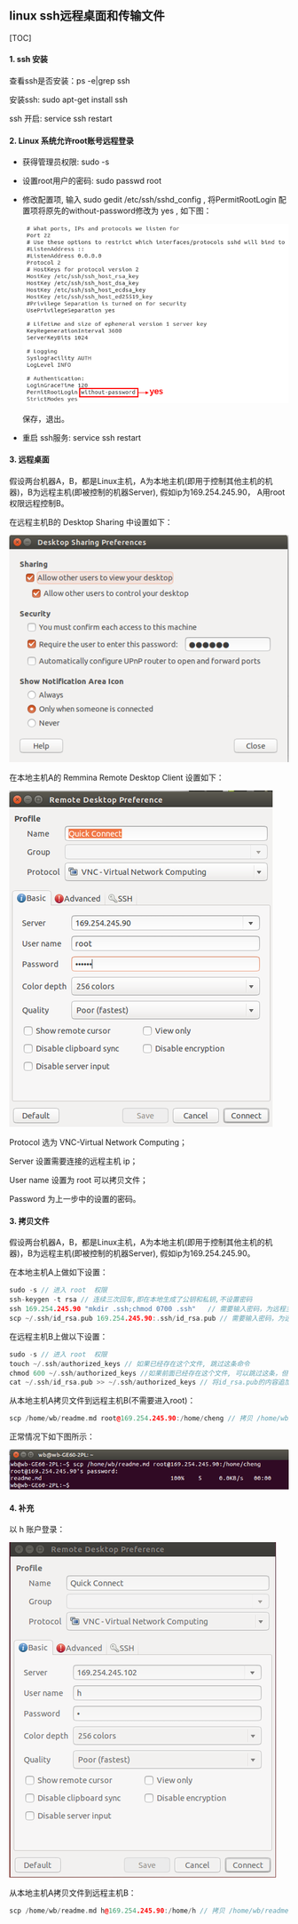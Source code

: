 ## linux ssh远程桌面和传输文件

[TOC]

#### 1. ssh 安装

查看ssh是否安装：ps -e|grep ssh

安装ssh:  sudo apt-get install ssh

ssh 开启: service ssh restart



#### 2. Linux 系统允许root账号远程登录

* 获得管理员权限: sudo -s 

* 设置root用户的密码: sudo passwd root

* 修改配置项, 输入 sudo gedit /etc/ssh/sshd_config , 将PermitRootLogin 配置项将原先的without-password修改为 yes , 如下图：

  ![](./3.png)

  保存，退出。

* 重启 ssh服务: service ssh restart

#### 3. 远程桌面

假设两台机器A，B，都是Linux主机，A为本地主机(即用于控制其他主机的机器)，B为远程主机(即被控制的机器Server), 假如ip为169.254.245.90， A用root权限远程控制B。

在远程主机B的 Desktop Sharing 中设置如下：

![](./1.png)

在本地主机A的 Remmina Remote Desktop Client 设置如下：

![](./2.png)

Protocol 选为 VNC-Virtual Network Computing；

Server 设置需要连接的远程主机 ip；

User name 设置为 root 可以拷贝文件；

Password 为上一步中的设置的密码。



#### 3. 拷贝文件

假设两台机器A，B，都是Linux主机，A为本地主机(即用于控制其他主机的机器)，B为远程主机(即被控制的机器Server), 假如ip为169.254.245.90。

在本地主机A上做如下设置：

~~~c++
sudo -s // 进入 root  权限
ssh-keygen -t rsa // 连续三次回车,即在本地生成了公钥和私钥,不设置密码
ssh 169.254.245.90 "mkdir .ssh;chmod 0700 .ssh"   // 需要输入密码，为远程主机B的root密码
scp ~/.ssh/id_rsa.pub 169.254.245.90:.ssh/id_rsa.pub // 需要输入密码，为远程主机B的root密码
~~~

在远程主机B上做以下设置：

~~~c++
sudo -s // 进入 root  权限
touch ~/.ssh/authorized_keys // 如果已经存在这个文件, 跳过这条命令
chmod 600 ~/.ssh/authorized_keys //如果前面已经存在这个文件, 可以跳过这条，但一定要保证文件属性只有owner可读
cat ~/.ssh/id_rsa.pub >> ~/.ssh/authorized_keys // 将id_rsa.pub的内容追加到 authorized_keys 中
~~~

从本地主机A拷贝文件到远程主机B(不需要进入root)：

~~~c++
scp /home/wb/readme.md root@169.254.245.90:/home/cheng // 拷贝 /home/wb/readme.md 到远程主机B的/home/cheng目录下，需要输入密码，为远程主机B的root密码
~~~

正常情况下如下图所示：

![](./4.png)

#### 4. 补充
以 h 账户登录：

![](./5.png)



从本地主机A拷贝文件到远程主机B：

```c++
scp /home/wb/readme.md h@169.254.245.90:/home/h // 拷贝 /home/wb/readme.md 到远程主机B的/home/cheng目录下，需要输入密码，为远程主机B的 h 账户密码
